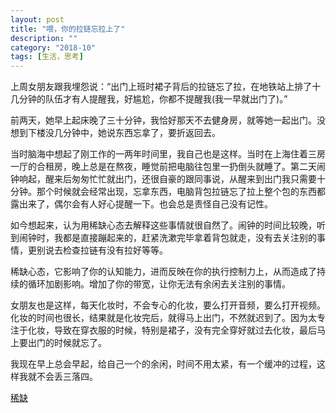 ```yaml
---
layout: post
title: "喂，你的拉链忘拉上了"
description: ""
category: "2018-10"
tags: [生活，思考]
---
```


上周女朋友跟我埋怨说：“出门上班时裙子背后的拉链忘了拉，在地铁站上排了十几分钟的队伍才有人提醒我，好尴尬，你都不提醒我(我一早就出门了)。”

前两天，她早上起床晚了三十分钟，我恰好那天不去健身房，就等她一起出门。没想到下楼没几分钟中，她说东西忘拿了，要折返回去。

当时脑海中想起了刚工作的一两年时间里，我自己也是这样。当时在上海住着三房一厅的合租房，晚上总是在熬夜，睡觉前把电脑往包里一扔倒头就睡了。第二天闹钟响起，醒来后匆匆忙忙就出门，还很自豪的跟同事说，从醒来到出门我只需要十分钟。那个时候就会经常出现，忘拿东西，电脑背包拉链忘了拉上整个包的东西都露出来了，偶尔会有人好心提醒一下。也会总是责怪自己没有记性。

如今想起来，认为用稀缺心态去解释这些事情就很自然了。闹钟的时间比较晚，听到闹钟时，我都是直接蹦起来的，赶紧洗漱完毕拿着背包就走，没有去关注别的事情，更别说去检查拉链有没有拉好等等。

稀缺心态，它影响了你的认知能力，进而反映在你的执行控制力上，从而造成了持续的循环加剧影响。增加了你的带宽，让你无法有余闲去关注别的事情。

女朋友也是这样，每天化妆时，不会专心的化妆，要么打开音频，要么打开视频。化妆的时间也很长，结果就是化妆完后，就得马上出门，不然就迟到了。因为太专注于化妆，导致在穿衣服的时候，特别是裙子，没有完全穿好就过去化妆，最后马上要出门的时候就忘了。

我现在早上总会早起，给自己一个的余闲，时间不用太紧，有一个缓冲的过程，这样我就不会丢三落四。


[稀缺](https://blog.eiko.me/2018-04/2018/04/15/scarcity-why-having-too-little-means-so-much.html)